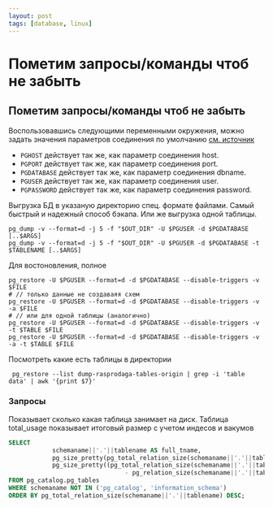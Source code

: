 ```yaml
---
layout: post
tags: [database, linux]
---
```


# Пометим запросы/команды чтоб не забыть

## Пометим запросы/команды чтоб не забыть


Воспользовавшись следующими переменными окружения, можно задать значения параметров соединения по умолчанию [см. источник](https://postgrespro.ru/docs/postgrespro/12/libpq-envars)

- `PGHOST` действует так же, как параметр соединения host.
- `PGPORT` действует так же, как параметр соединения port.
- `PGDATABASE` действует так же, как параметр соединения dbname.
- `PGUSER` действует так же, как параметр соединения user.
- `PGPASSWORD` действует так же, как параметр соединения password. 


Выгрузка БД в указаную директорию спец. формате файлами. Самый быстрый и надежный способ бэкапа. Или же выгрузка одной таблицы.

```
pg_dump -v --format=d -j 5 -f "$OUT_DIR" -U $PGUSER -d $PGDATABASE [..$ARGS]
pg_dump -v --format=d -j 5 -f "$OUT_DIR" -U $PGUSER -d $PGDATABASE -t $TABLENAME [..$ARGS]
```

Для востоновления, полное
```
pg_restore -U $PGUSER --format=d -d $PGDATABASE --disable-triggers -v $FILE
# // только данные не создаваяя схем
pg_restore -U $PGUSER --format=d -d $PGDATABASE --disable-triggers -v -a $FILE
# // или для одной таблицы (аналогично)
pg_restore -U $PGUSER --format=d -d $PGDATABASE --disable-triggers -v -t $TABLE $FILE
pg_restore -U $PGUSER --format=d -d $PGDATABASE --disable-triggers -v -a -t $TABLE $FILE
```

Посмотреть какие есть таблицы в директории
```
 pg_restore --list dump-rasprodaga-tables-origin | grep -i 'table data' | awk '{print $7}'
```


### Запросы

Показывает сколько какая таблица занимает на диск. Таблица total_usage показывает итоговый размер с учетом индесов и вакумов
```sql
SELECT
            schemaname||'.'||tablename AS full_tname,
            pg_size_pretty(pg_total_relation_size(schemaname||'.'||tablename)) AS total_usage,
            pg_size_pretty((pg_total_relation_size(schemaname||'.'||tablename) 
                                - pg_relation_size(schemaname||'.'||tablename))) AS external_table_usage
FROM pg_catalog.pg_tables
WHERE schemaname NOT IN ('pg_catalog', 'information_schema')
ORDER BY pg_total_relation_size(schemaname||'.'||tablename) DESC;
```

